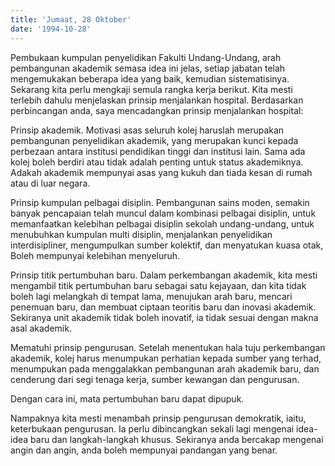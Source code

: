 ```yaml
---
title: 'Jumaat, 28 Oktober'
date: '1994-10-28'
---
```


Pembukaan kumpulan penyelidikan Fakulti Undang-Undang, arah pembangunan akademik semasa idea ini jelas, setiap jabatan telah mengemukakan beberapa idea yang baik, kemudian sistematisinya. Sekarang kita perlu mengkaji semula rangka kerja berikut. Kita mesti terlebih dahulu menjelaskan prinsip menjalankan hospital. Berdasarkan perbincangan anda, saya mencadangkan prinsip menjalankan hospital:

Prinsip akademik. Motivasi asas seluruh kolej haruslah merupakan pembangunan penyelidikan akademik, yang merupakan kunci kepada perbezaan antara institusi pendidikan tinggi dan institusi lain. Sama ada kolej boleh berdiri atau tidak adalah penting untuk status akademiknya. Adakah akademik mempunyai asas yang kukuh dan tiada kesan di rumah atau di luar negara.

Prinsip kumpulan pelbagai disiplin. Pembangunan sains moden, semakin banyak pencapaian telah muncul dalam kombinasi pelbagai disiplin, untuk memanfaatkan kelebihan pelbagai disiplin sekolah undang-undang, untuk menubuhkan kumpulan multi disiplin, menjalankan penyelidikan interdisipliner, mengumpulkan sumber kolektif, dan menyatukan kuasa otak, Boleh mempunyai kelebihan menyeluruh.

Prinsip titik pertumbuhan baru. Dalam perkembangan akademik, kita mesti mengambil titik pertumbuhan baru sebagai satu kejayaan, dan kita tidak boleh lagi melangkah di tempat lama, menujukan arah baru, mencari penemuan baru, dan membuat ciptaan teoritis baru dan inovasi akademik. Sekiranya unit akademik tidak boleh inovatif, ia tidak sesuai dengan makna asal akademik.

Mematuhi prinsip pengurusan. Setelah menentukan hala tuju perkembangan akademik, kolej harus menumpukan perhatian kepada sumber yang terhad, menumpukan pada menggalakkan pembangunan arah akademik baru, dan cenderung dari segi tenaga kerja, sumber kewangan dan pengurusan.

Dengan cara ini, mata pertumbuhan baru dapat dipupuk.

Nampaknya kita mesti menambah prinsip pengurusan demokratik, iaitu, keterbukaan pengurusan. Ia perlu dibincangkan sekali lagi mengenai idea-idea baru dan langkah-langkah khusus. Sekiranya anda bercakap mengenai angin dan angin, anda boleh mempunyai pandangan yang benar.

